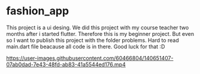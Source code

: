 # fashion_app

This project is a ui desing. We did this project with my course teacher two months after i started flutter. Therefore this is my beginner project. But even so I want to publish this project with the folder problems. Hard to read main.dart file beacause all code is in there. Good luck for that :D




https://user-images.githubusercontent.com/60466804/140651407-07ab0dad-7e43-48fd-ab83-41a5544ed176.mp4


